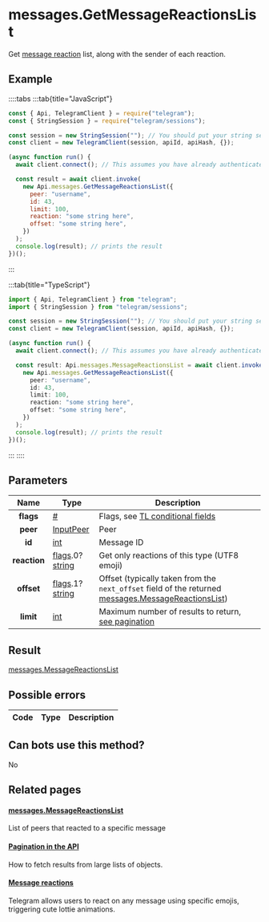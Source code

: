 # messages.GetMessageReactionsList

Get [message reaction](https://core.telegram.org/api/reactions) list, along with the sender of each reaction.

## Example

::::tabs
:::tab{title="JavaScript"}

```js
const { Api, TelegramClient } = require("telegram");
const { StringSession } = require("telegram/sessions");

const session = new StringSession(""); // You should put your string session here
const client = new TelegramClient(session, apiId, apiHash, {});

(async function run() {
  await client.connect(); // This assumes you have already authenticated with .start()

  const result = await client.invoke(
    new Api.messages.GetMessageReactionsList({
      peer: "username",
      id: 43,
      limit: 100,
      reaction: "some string here",
      offset: "some string here",
    })
  );
  console.log(result); // prints the result
})();
```

:::

:::tab{title="TypeScript"}

```ts
import { Api, TelegramClient } from "telegram";
import { StringSession } from "telegram/sessions";

const session = new StringSession(""); // You should put your string session here
const client = new TelegramClient(session, apiId, apiHash, {});

(async function run() {
  await client.connect(); // This assumes you have already authenticated with .start()

  const result: Api.messages.MessageReactionsList = await client.invoke(
    new Api.messages.GetMessageReactionsList({
      peer: "username",
      id: 43,
      limit: 100,
      reaction: "some string here",
      offset: "some string here",
    })
  );
  console.log(result); // prints the result
})();
```

:::
::::

## Parameters

|     Name     | Type                                                                                                                           | Description                                                                                                                                                         |
| :----------: | ------------------------------------------------------------------------------------------------------------------------------ | ------------------------------------------------------------------------------------------------------------------------------------------------------------------- |
|  **flags**   | [#](https://core.telegram.org/type/%23)                                                                                        | Flags, see [TL conditional fields](https://core.telegram.org/mtproto/TL-combinators#conditional-fields)                                                             |
|   **peer**   | [InputPeer](https://core.telegram.org/type/InputPeer)                                                                          | Peer                                                                                                                                                                |
|    **id**    | [int](https://core.telegram.org/type/int)                                                                                      | Message ID                                                                                                                                                          |
| **reaction** | [flags](https://core.telegram.org/mtproto/TL-combinators#conditional-fields).0?[string](https://core.telegram.org/type/string) | Get only reactions of this type (UTF8 emoji)                                                                                                                        |
|  **offset**  | [flags](https://core.telegram.org/mtproto/TL-combinators#conditional-fields).1?[string](https://core.telegram.org/type/string) | Offset (typically taken from the `next_offset` field of the returned [messages.MessageReactionsList](https://core.telegram.org/type/messages.MessageReactionsList)) |
|  **limit**   | [int](https://core.telegram.org/type/int)                                                                                      | Maximum number of results to return, [see pagination](https://core.telegram.org/api/offsets)                                                                        |

## Result

[messages.MessageReactionsList](https://core.telegram.org/type/messages.MessageReactionsList)

## Possible errors

| Code | Type | Description |
| :--: | ---- | ----------- |

## Can bots use this method?

No

## Related pages

#### [messages.MessageReactionsList](https://core.telegram.org/type/messages.MessageReactionsList)

List of peers that reacted to a specific message

#### [Pagination in the API](https://core.telegram.org/api/offsets)

How to fetch results from large lists of objects.

#### [Message reactions](https://core.telegram.org/api/reactions)

Telegram allows users to react on any message using specific emojis, triggering cute lottie animations.
